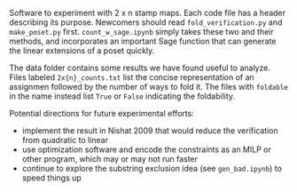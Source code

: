 Software to experiment with 2 x n stamp maps. Each code file has a header describing its purpose. Newcomers should read `fold_verification.py` and `make_poset.py` first. `count_w_sage.ipynb` simply takes these two and their methods, and incorporates an important Sage function that can generate the linear extensions of a poset quickly. 

The data folder contains some results we have found useful to analyze. Files labeled `2x{n}_counts.txt` list the concise representation of an assignmen followed by the number of ways to fold it. The files with `foldable` in the name instead list `True` or `False` indicating the foldability.

Potential directions for future experimental efforts:
- implement the result in Nishat 2009 that would reduce the verification from quadratic to linear
- use optimization software and encode the constraints as an MILP or other program, which may or may not run faster
- continue to explore the substring exclusion idea (see `gen_bad.ipynb`) to speed things up
